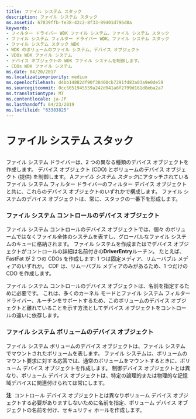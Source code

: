 ```yaml
---
title: ファイル システム スタック
description: ファイル システム スタック
ms.assetid: 67839ffb-fe38-42c2-8f33-89d01d796d8a
keywords:
- フィルター ドライバー WDK ファイル システム、ファイル システム スタック
- ファイル システム フィルター ドライバー WDK、ファイル システム スタック
- ファイル システム スタック WDK
- WDK のボリュームのファイル システム、デバイス オブジェクト
- VDOs WDK ファイル システム
- デバイス オブジェクトの WDK ファイル システムを制御します。
- CDOs WDK ファイル システム
ms.date: 04/20/2017
ms.localizationpriority: medium
ms.openlocfilehash: d4bb14882df90f38400cb7291fd83a03a9e0de59
ms.sourcegitcommit: 0cc5051945559a242d941a6f2799d161d8eba2a7
ms.translationtype: MT
ms.contentlocale: ja-JP
ms.lasthandoff: 04/23/2019
ms.locfileid: "63383825"
---
```

# <a name="file-system-stacks"></a>ファイル システム スタック


## <span id="ddk_file_system_stacks_if"></span><span id="DDK_FILE_SYSTEM_STACKS_IF"></span>


ファイル システム ドライバーは、2 つの異なる種類のデバイス オブジェクトを作成します。 デバイス オブジェクト (CDO) とボリュームのデバイス オブジェクト (提供) を制御します。 A*ファイル システム スタック*にアタッチされているファイル システム フィルター ドライバーのフィルター デバイス オブジェクトと共に、これらのデバイス オブジェクトのいずれかで構成します。 ファイル システムのデバイス オブジェクトは、常に、スタックの一番下を形成します。

### <a name="span-idddkfilesystemcontroldeviceobjectsifspanspan-idddkfilesystemcontroldeviceobjectsifspanfile-system-control-device-objects"></a><span id="ddk_file_system_control_device_objects_if"></span><span id="DDK_FILE_SYSTEM_CONTROL_DEVICE_OBJECTS_IF"></span>ファイル システム コントロールのデバイス オブジェクト

ファイル システム コントロールのデバイス オブジェクトでは、個々 のボリュームではなくファイル全体のシステムを表すし、グローバルなファイル システムのキューに格納されます。 ファイル システムを作成またはでデバイス オブジェクトがコントロールの詳細は名前付きの**DriverEntry**ルーチン。 たとえば、FastFat が 2 つの CDOs を作成します: 1 つは固定メディア、リムーバブル メディアのいずれか。 CDF は、リムーバブル メディアのみがあるため、1 つだけの CDO を作成します。

ファイル システム コントロールのデバイス オブジェクトは、名前を指定するために必要です。 これは、多くのカーネル モードとファイル システム フィルター ドライバー、ルーチンをサポートするため、このボリュームのデバイス オブジェクトと離れていることを示す方法としてデバイス オブジェクトをコントロールの違いに依存します。

### <a name="span-idddkfilesystemvolumedeviceobjectsifspanspan-idddkfilesystemvolumedeviceobjectsifspanfile-system-volume-device-objects"></a><span id="ddk_file_system_volume_device_objects_if"></span><span id="DDK_FILE_SYSTEM_VOLUME_DEVICE_OBJECTS_IF"></span>ファイル システム ボリュームのデバイス オブジェクト

ファイル システム ボリュームのデバイス オブジェクトは、ファイル システムでマウントされたボリュームを表します。 ファイル システムは、ボリュームのマウント要求に対する応答では、通常のボリュームをマウントするときに、ボリューム デバイス オブジェクトを作成します。 制御デバイス オブジェクトとは異なり、ボリューム デバイス オブジェクトは、特定の論理的または物理的な記憶域デバイスに関連付けられては常にします。

**注**  コントロール デバイス オブジェクトとは異なりボリューム デバイス オブジェクトする必要がありますしないために名前を指定、ボリューム デバイス オブジェクトの名前を付け、セキュリティ ホールを作成します。

 

 

 





